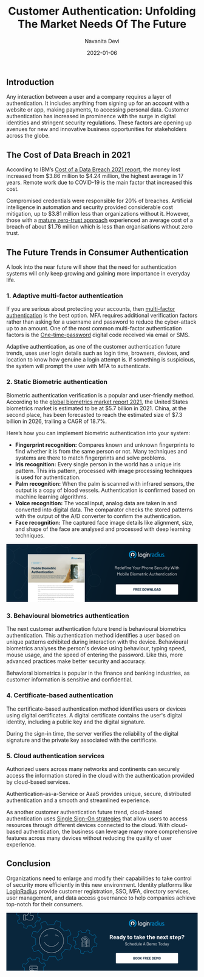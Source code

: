 ﻿---
title: "Customer Authentication: Unfolding The Market Needs Of The Future"
date: "2022-01-06"
coverImage: "auth-future.jpg"
tags: ["data security","biometric authentication","mfa","cx"]
author: "Navanita Devi"
description: "Consumer authentication is getting more challenging than ever. Learn how the biggest brands in the world are innovating their way through the disruption that's already underway, and get the tactics you need to deliver a seamless experience to your customers."
metadescription: "Consumer authentication has increased in prominence with the surge in digital identities. This blog unfolds the future market solutions in consumer authentication."
metatitle: "The Future Of Consumer Authentication Is Already Here"
---

## Introduction

Any interaction between a user and a company requires a layer of authentication. It includes anything from signing up for an account with a website or app, making payments, to accessing personal data. Customer authentication has increased in prominence with the surge in digital identities and stringent security regulations. These factors are opening up avenues for new and innovative business opportunities for stakeholders across the globe.


## The Cost of Data Breach in 2021

According to IBM’s [Cost of a Data Breach 2021 report](https://www.ibm.com/in-en/security/data-breach),  the money lost increased from  $3.86 million to $4.24 million, the highest average in 17 years. Remote work due to COVID-19 is the main factor that increased this cost. 

Compromised credentials were responsible for 20% of breaches. Artificial intelligence in automation and security provided considerable cost mitigation, up to $3.81 million less than organizations without it. However, those with a [mature zero-trust approach](https://www.loginradius.com/blog/identity/beginners-guide-zero-trust-security/) experienced an average cost of a breach of about $1.76 million which is less than organisations without zero trust.


## The Future Trends in Consumer Authentication 

A look into the near future will show that the need for authentication systems will only keep growing and gaining more importance in everyday life. 


### 1. Adaptive multi-factor authentication

If you are serious about protecting your accounts, then [multi-factor authentication](https://www.loginradius.com/multi-factor-authentication/) is the best option. MFA requires additional verification factors rather than asking for a username and password to reduce the cyber-attack up to an amount. One of the most common multi-factor authentication factors is the [One-time-password](https://www.loginradius.com/resource/passwordless-login-magic-link-otp-datasheet) digital code received via email or SMS. 

Adaptive authentication, as one of the customer authentication future trends, uses user login details such as login time, browsers, devices, and location to know how genuine a login attempt is. If something is suspicious, the system will prompt the user with MFA to authenticate.


### 2. Static Biometric authentication

Biometric authentication verification is a popular and user-friendly method. According to the [global biometrics market report 2021](https://www.researchandmarkets.com/reports/5141259/biometrics-global-market-trajectory-and?utm_source=GNOM&utm_medium=PressRelease&utm_code=g5nhg4&utm_campaign=1617240+-+Global+Biometrics+Market+Report+2021%3a+Market+to+Reach+%2444.1+Billion+by+2026+-+Increasing+Significance+of+Biometrics+Technology+in+Facilitating+Contactless+Passenger+Journey+Post-COVID-19+Pandemic&utm_exec=chdo54prd), the United States biometrics market is estimated to be at $5.7 billion in 2021. China, at the second place, has been forecasted to reach the estimated size of $7.3 billion in 2026, trailing a CAGR of 18.7%. 

Here’s how you can implement biometric authentication into your system: 



* **Fingerprint recognition:** Compares known and unknown fingerprints to find whether it is from the same person or not. Many techniques and systems are there to match fingerprints and solve problems. 
* **Iris recognition:** Every single person in the world has a unique iris pattern. This iris pattern, processed with image processing techniques is used for authentication.
* **Palm recognition:** When the palm is scanned with infrared sensors, the output is a copy of blood vessels. Authentication is confirmed based on machine learning algorithms.
* **Voice recognition:** The vocal input, analog data are taken in and converted into digital data. The comparator checks the stored patterns with the output of the A/D converter to confirm the authentication.
* **Face recognition:** The captured face image details like alignment, size, and shape of the face are analysed and processed with deep learning techniques.

[![DS-Mob-Bio-Auth](DS-Mob-Bio-Auth.png)](https://www.loginradius.com/resource/mobile-biometric-authentication-datasheet)


### 3. Behavioural biometrics authentication

The next customer authentication future trend is behavioural biometrics authentication. This authentication method identifies a user based on unique patterns exhibited during interaction with the device. Behavioural biometrics analyses the person's device using behaviour, typing speed, mouse usage, and the speed of entering the password.  Like this, more advanced practices make better security and accuracy.

Behavioral biometrics is popular in the finance and banking industries, as customer information is sensitive and confidential. 


### 4. Certificate-based authentication

The certificate-based authentication method identifies users or devices using digital certificates. A digital certificate contains the user's digital identity, including a public key and the digital signature.

During the sign-in time, the server verifies the reliability of the digital signature and the private key associated with the certificate.


### 5. Cloud authentication services

Authorized users across many networks and continents can securely access the information stored in the cloud with the authentication provided by cloud-based services.

Authentication-as-a-Service or AaaS provides unique, secure, distributed authentication and a smooth and streamlined experience.

As another customer authentication future trend, cloud-based authentication uses [Single Sign-On strategies](https://www.loginradius.com/blog/identity/sso-business-strategy/) that allow users to access resources through different devices connected to the cloud. With cloud-based authentication, the business can leverage many more comprehensive features across many devices without reducing the quality of user experience.


## Conclusion 

Organizations need to enlarge and modify their capabilities to take control of security more efficiently in this new environment. Identity platforms like [LoginRadius](https://www.loginradius.com/) provide customer registration, SSO, MFA, directory services, user management, and data access governance to help companies achieve top-notch for their consumers.


[![book-a-demo-Consultation](../../assets/book-a-demo-loginradius.png)](https://www.loginradius.com/book-a-demo/)

